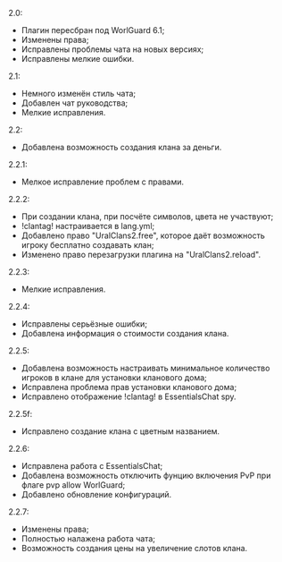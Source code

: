 2.0:

 - Плагин пересбран под WorlGuard 6.1;
 - Изменены права;
 - Исправлены проблемы чата на новых версиях;
 - Исправлены мелкие ошибки.

2.1:

 - Немного изменён стиль чата;
 - Добавлен чат руководства;
 - Мелкие исправления.

2.2:

 - Добавлена возможность создания клана за деньги.

2.2.1:

 - Мелкое исправление проблем с правами.

2.2.2:

 - При создании клана, при посчёте символов, цвета не участвуют;
 - !clantag! настраивается в lang.yml;
 - Добавлено право "UralClans2.free", которое даёт возможность игроку бесплатно создавать клан;
 - Изменено право перезагрузки плагина на "UralClans2.reload".

2.2.3:
 
 - Мелкие исправления.

2.2.4:
 
 - Исправлены серьёзные ошибки;
 - Добавлена информация о стоимости создания клана.


2.2.5:

 - Добавлена возможность настраивать минимальное количество игроков в клане для установки кланового дома;
 - Исправлена проблема прав установки кланового дома;
 - Исправлено отображение !clantag! в EssentialsChat spy.
 
2.2.5f:

 - Исправлено создание клана с цветным названием.
 
2.2.6:

 - Исправлена работа с EssentialsChat;
 - Добавлена возможность отключить фунцию включения PvP при флаге pvp allow WorlGuard;
 - Добавлено обновление конфигураций.

2.2.7:

 - Изменены права;
 - Полностью налажена работа чата;
 - Возможность создания цены на увеличение слотов клана.
